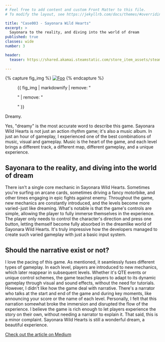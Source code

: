 ```yaml
---
# Feel free to add content and custom Front Matter to this file.
# To modify the layout, see https://jekyllrb.com/docs/themes/#overriding-theme-defaults

title: "Case003 - Sayonara Wild Hearts"
excerpt: >
  Sayonara to the reality, and diving into the world of dream
published: true
classes: wide
number: 3

header:
  teaser: https://shared.akamai.steamstatic.com/store_item_assets/steam/apps/1122720/ss_78e2f5e6afa93bfcea8bbe587487ae4bc0c50e6e.1920x1080.jpg?t=1729099274
    
---
```


{% capture fig_img %}
[![Foo](https://shared.akamai.steamstatic.com/store_item_assets/steam/apps/1122720/ss_78e2f5e6afa93bfcea8bbe587487ae4bc0c50e6e.1920x1080.jpg?t=1729099274)](https://store.steampowered.com/app/1122720/Sayonara_Wild_Hearts/)
{% endcapture %}
<figure>
  {{ fig_img | markdownify | remove: "<p>" | remove: "</p>" }}
</figure>

Dreamy.

Yes, "dreamy" is the most accurate word to describe this game. Sayonara Wild Hearts is not just an action rhythm game; it's also a music album. In just an hour of gameplay, I experienced one of the best combinations of music, visual and gameplay. Music is the heart of the game, and each level brings a different track, a different map, different gameplay, and a unique experience.

## Sayonara to the reality, and diving into the world of dream

There isn't a single core mechanic in Sayonara Wild Hearts. Sometimes you're surfing on arcane cards, sometimes driving a fancy motorbike, and other times engaging in epic fights against enemy. Throughout the game, new mechanics are constantly introduced, and the levels become more varied - just like dreaming. What's notable is that the game's controls are simple, allowing the player to fully immerse themselves in the experience. The player only needs to control the character's direction and press one button, letting themself become fully absorbed in the dreamlike world of Sayonara Wild Hearts. It's truly impressive how the developers managed to create such varied gameplay with just a basic input system.

## Should the narrative exist or not?

I love the pacing of this game. As mentioned, it seamlessly fuses different types of gameplay. In each level, players are introduced to new mechanics, which later reappear in subsequent levels. Whether it's QTE events or unique control schemes, the game teaches players to adapt to its dynamic gameplay through visual and sound effects, without the need for tutorials. However, I didn't like how the game deal with narrative. There's a narrator who talks at the start and end of the game and during key moments, like announcing your score or the name of each level. Personally, I felt that this narration somewhat broke the immersion and disrupted the flow of the experience. I believe the game is rich enough to let players experience the story on their own, without needing a narrator to explain it. That said, this is a minor complaint. Sayonara Wild Hearts is still a wonderful dream, a beautiful experience.

[Check out the article on Medium](https://medium.com/@ROBsayYes/case003-sayonara-wild-hearts-85a65aea1d1e)